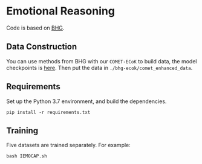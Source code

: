 # Emotional Reasoning
Code is based on [BHG](https://github.com/SteveKGYang/BHG).

## Data Construction
You can use methods from BHG with our `COMET-ECoK` to  build data, the model checkpoints is [here](https://drive.google.com/file/d/1OizLrNaBl4_s4UUKAMVNfRKRj3t3zLFI/view?usp=sharing). Then put the data in `./bhg-ecok/comet_enhanced_data`.

## Requirements
Set up the Python 3.7 environment, and build the dependencies. 
```
pip install -r requirements.txt
```

## Training
Five datasets are trained separately. For example:
```
bash IEMOCAP.sh
```

